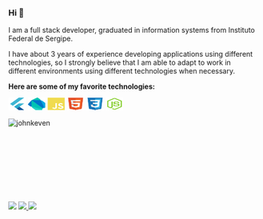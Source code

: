 ### Hi 👋 

I am a full stack developer, graduated in information systems from Instituto Federal de Sergipe.

I have about 3 years of experience developing applications using different technologies, so I strongly believe that I am able to adapt to work in different environments using different technologies when necessary. 

<b>Here are some of my favorite technologies:</b>
<div align="left">
  <img align="center" alt="jk-flutter" height="25" width="35" src="https://raw.githubusercontent.com/devicons/devicon/master/icons/flutter/flutter-original.svg">
  <img align="center" alt="jk-dart" height="25" width="35" src="https://raw.githubusercontent.com/devicons/devicon/master/icons/dart/dart-original.svg">
  <img align="center" alt="jk-Js" height="25" width="35" src="https://raw.githubusercontent.com/devicons/devicon/master/icons/javascript/javascript-plain.svg">
  <img align="center" alt="jk-HTML" height="25" width="35" src="https://raw.githubusercontent.com/devicons/devicon/master/icons/html5/html5-original.svg">
  <img align="center" alt="jk-CSS" height="25" width="35" src="https://raw.githubusercontent.com/devicons/devicon/master/icons/css3/css3-original.svg">
  <img align="center" alt="jk-node" height="25" width="35" src="https://raw.githubusercontent.com/devicons/devicon/master/icons/nodejs/nodejs-original.svg">
</div> <br>
<img align="left" src="https://github-readme-stats.vercel.app/api?username=johnkeven&show_icons=true&count_private=truehide=prs" alt="johnkeven"/>
<br>
<br>
<br>
<br>
<br>
<br>
<br>
<br>
<h2></h2>
<div align="left"> 
  <a href="https://www.linkedin.com/in/john-keven-529149151/" target="_blank"><img src="https://img.shields.io/badge/-LinkedIn-%230077B5?style=for-the-badge&logo=linkedin&logoColor=white" target="_blank"></a>
  <a href = "mailto:johnkeven.ti@gmail.com"><img src="https://img.shields.io/badge/-Gmail-%23333?style=for-the-badge&logo=gmail&logoColor=white" target="_blank">   </a>
  <a href="https://instagram.com/_johnkeven" target="_blank"><img src="https://img.shields.io/badge/-Instagram-%23E4405F?style=for-the-badge&logo=instagram&logoColor=white" target="_blank"></a>
</div>
